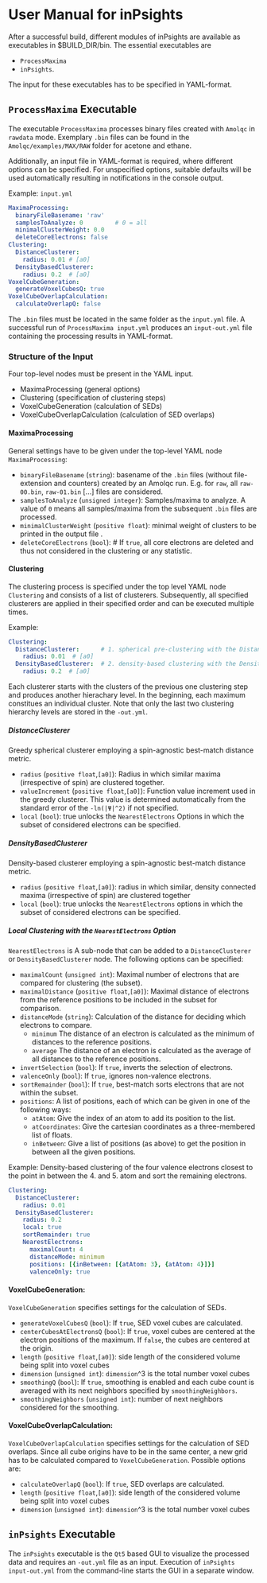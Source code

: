 # User Manual for inPsights
After a successful build, different modules of inPsights are available as executables in $BUILD_DIR/bin.
The essential executables are
* `ProcessMaxima`
* `inPsights`.

The input for these executables has to be specified in YAML-format.

## `ProcessMaxima`  Executable
The executable `ProcessMaxima` processes binary files created with `Amolqc` in `rawdata` mode.
Exemplary `.bin` files can be found in the `Amolqc/examples/MAX/RAW` folder for acetone and ethane.

Additionally, an input file in YAML-format is required, where different options can be specified. 
For unspecified options, suitable defaults will be used automatically resulting in notifications in the console output.

Example: `input.yml`
```yaml
MaximaProcessing:
  binaryFileBasename: 'raw'
  samplesToAnalyze: 0         # 0 = all
  minimalClusterWeight: 0.0
  deleteCoreElectrons: false
Clustering:
  DistanceClusterer:
    radius: 0.01 # [a0]
  DensityBasedClusterer:
    radius: 0.2  # [a0]
VoxelCubeGeneration:
  generateVoxelCubesQ: true
VoxelCubeOverlapCalculation:
  calculateOverlapQ: false
```

The `.bin` files must be located in the same folder as the `input.yml` file.
A successful run of `ProcessMaxima input.yml` produces an `input-out.yml` file containing the processing results in YAML-format.

### Structure of the Input
Four top-level nodes must be present in the YAML input.
* MaximaProcessing (general options)
* Clustering (specification of clustering steps)
* VoxelCubeGeneration (calculation of SEDs)
* VoxelCubeOverlapCalculation (calculation of SED overlaps)


#### MaximaProcessing
General settings have to be given under the top-level YAML node `MaximaProcessing`:
* `binaryFileBasename` (`string`): basename of the `.bin` files (without file-extension and counters) created by an Amolqc run.  E.g. for `raw`, all `raw-00.bin`, `raw-01.bin` [...] files are considered.
* `samplesToAnalyze` (`unsigned integer`): Samples/maxima to analyze. A value of `0` means all samples/maxima from the subsequent `.bin` files are processed.
* `minimalClusterWeight` (`positive float`): minimal weight of clusters to be printed in the output file .
* `deleteCoreElectrons` (`bool`):  # If `true`, all core electrons are deleted and thus not considered in the clustering or any statistic.

#### Clustering
The clustering process is specified under the top level YAML node `Clustering` and consists of a list of clusterers.
Subsequently, all specified clusterers are applied in their specified order and can be executed multiple times.

Example:
```yaml
Clustering:
  DistanceClusterer:      # 1. spherical pre-clustering with the DistanceClusterer and a small radius of 0.01 a0
    radius: 0.01  # [a0]
  DensityBasedClusterer:  # 2. density-based clustering with the DensityBasedClusterer and a radius of 0.2 a0
    radius: 0.2  # [a0]
```

Each clusterer starts with the clusters of the previous one clustering step and produces another hierachary level.
In the beginning, each maximum constitues an individual cluster. 
Note that only the last two clustering hierarchy levels are stored in the `-out.yml`.

##### DistanceClusterer
Greedy spherical clusterer employing a spin-agnostic best-match distance metric.
* `radius` (`positive float`,`[a0]`): Radius in which similar maxima (irrespective of spin) are clustered together.
* `valueIncrement`  (`positive float`,`[a0]`): Function value increment used in the greedy clusterer. This value is determined automatically from the standard error of the `-ln(|Ψ|^2)` if not specified.
* `local` (`bool`): true unlocks the `NearestElectrons` Options in which the subset of considered electrons can be specified.

##### DensityBasedClusterer
Density-based clusterer employing a spin-agnostic best-match distance metric.
* `radius` (`positive float`,`[a0]`): radius in which similar, density connected maxima (irrespective of spin) are clustered together
* `local` (`bool`): true unlocks the `NearestElectrons` options in which the subset of considered electrons can be specified.


##### Local Clustering with the `NearestElectrons` Option
`NearestElectrons` is A sub-node that can be added to a `DistanceClusterer` or `DensityBasedClusterer` node.
The following options can be specified:
* `maximalCount` (`unsigned int`): Maximal number of electrons that are compared for clustering (the subset).
* `maximalDistance` (`positive float`,`[a0]`): Maximal distance of electrons from the reference positions to be included in the subset for comparison.
* `distanceMode` (`string`): Calculation of the distance for deciding which electrons to compare.
    * `minimum` The distance of an electron is calculated as the minimum of distances to the reference positions.
    * `average` The distance of an electron is calculated as the average of all distances to the reference positions.
* `invertSelection` (`bool`): If `true`, inverts the selection of electrons.
* `valenceOnly` (`bool`): If `true`, ignores non-valence electrons.
* `sortRemainder` (`bool`): If `true`, best-match sorts electrons that are not within the subset.
* `positions`: A list of positions, each of which can be given in one of the following ways:
    * `atAtom`: Give the index of an atom to add its position to the list.
    * `atCoordinates`: Give the cartesian coordinates as a three-membered list of floats.
    * `inBetween`: Give a list of positions (as above) to get the position in between all the given positions. 

Example: Density-based clustering of the four valence electrons closest to the point in between the 4. and 5. atom and sort the remaining electrons.
```yaml
Clustering:
  DistanceClusterer:
    radius: 0.01
  DensityBasedClusterer:
    radius: 0.2
    local: true
    sortRemainder: true
    NearestElectrons:
      maximalCount: 4
      distanceMode: minimum
      positions: [{inBetween: [{atAtom: 3}, {atAtom: 4}]}]
      valenceOnly: true
```

#### VoxelCubeGeneration:
`VoxelCubeGeneration` specifies settings for the calculation of SEDs.
* `generateVoxelCubesQ` (`bool`): If `true`, SED voxel cubes are calculated.
* `centerCubesAtElectronsQ` (`bool`): If `true`, voxel cubes are centered at the electron positions of the maximum. If `false`, the cubes are centered at the origin. 
* `length` (`positive float`,`[a0]`):  side length of the considered volume being split into voxel cubes
* `dimension` (`unsigned int`): `dimension`^3 is the total number voxel cubes 
* `smoothingQ` (`bool`): If `true`, smoothing is enabled and each cube count is averaged with its next neighbors specified by `smoothingNeighbors`.
* ``smoothingNeighbors`` (`unsigned int`): number of next neighbors considered for the smoothing.

#### VoxelCubeOverlapCalculation:
`VoxelCubeOverlapCalculation` specifies settings for the calculation of SED overlaps. 
Since all cube origins have to be in the same center, a new grid has to be calculated compared to `VoxelCubeGeneration`. 
Possible options are:
* `calculateOverlapQ` (`bool`): If `true`, SED overlaps are calculated.
* `length` (`positive float`,`[a0]`):  side length of the considered volume being split into voxel cubes
* `dimension` (`unsigned int`): `dimension`^3 is the total number voxel cubes 

## `inPsights` Executable
The `inPsights` executable is the `Qt5` based GUI to visualize the processed data and requires an `-out.yml` file as an input.
Execution of `inPsights input-out.yml` from the command-line starts the GUI in a separate window.

